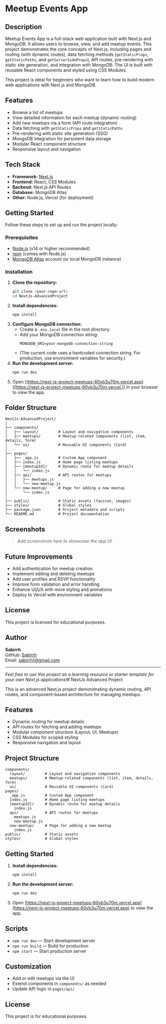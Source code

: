 # Meetup Events App

## Description

Meetup Events App is a full-stack web application built with Next.js and MongoDB. It allows users to browse, view, and add meetup events. This project demonstrates the core concepts of Next.js, including pages and routing (with dynamic routes), data fetching methods (`getStaticProps`, `getStaticPaths`, and `getServerSideProps`), API routes, pre-rendering with static site generation, and integration with MongoDB. The UI is built with reusable React components and styled using CSS Modules.

This project is ideal for beginners who want to learn how to build modern web applications with Next.js and MongoDB.

## Features

- Browse a list of meetups
- View detailed information for each meetup (dynamic routing)
- Add new meetups via a form (API route integration)
- Data fetching with `getStaticProps` and `getStaticPaths`
- Pre-rendering with static site generation (SSG)
- MongoDB integration for persistent data storage
- Modular React component structure
- Responsive layout and navigation

## Tech Stack

- **Framework:** [Next.js](https://nextjs.org/)
- **Frontend:** React, CSS Modules
- **Backend:** Next.js API Routes
- **Database:** MongoDB Atlas
- **Other:** Node.js, Vercel (for deployment)

## Getting Started

Follow these steps to set up and run the project locally:

### Prerequisites

- [Node.js](https://nodejs.org/) (v14 or higher recommended)
- [npm](https://www.npmjs.com/) (comes with Node.js)
- [MongoDB Atlas](https://www.mongodb.com/cloud/atlas) account (or local MongoDB instance)

### Installation

1. **Clone the repository:**
   ```bash
   git clone <your-repo-url>
   cd NextJs-AdvancedProject
   ```
2. **Install dependencies:**
   ```bash
   npm install
   ```
3. **Configure MongoDB connection:**
   - Create a `.env.local` file in the root directory.
   - Add your MongoDB connection string:
     ```env
     MONGODB_URI=your-mongodb-connection-string
     ```
   - (The current code uses a hardcoded connection string. For production, use environment variables for security.)
4. **Run the development server:**
   ```bash
   npm run dev
   ```
5. Open [(https://next-js-project-meetups-60yb3u70m.vercel.app]([https://next-js-project-meetups-60yb3u70m.vercel.]) in your browser to view the app.

## Folder Structure

```
NextJs-AdvancedProject/
│
├── components/
│   ├── layout/         # Layout and navigation components
│   ├── meetups/        # Meetup-related components (list, item, details, form)
│   └── ui/             # Reusable UI components (Card)
│
├── pages/
│   ├── _app.js         # Custom App component
│   ├── index.js        # Home page listing meetups
│   ├── [meetupId]/     # Dynamic route for meetup details
│   │   └── index.js
│   ├── api/            # API routes for meetups
│   │   ├── meetups.js
│   │   └── new-meetup.js
│   └── new-meetup/     # Page for adding a new meetup
│       └── index.js
│
├── public/             # Static assets (favicon, images)
├── styles/             # Global styles
├── package.json        # Project metadata and scripts
└── README.md           # Project documentation
```

## Screenshots

> _Add screenshots here to showcase the app UI._

## Future Improvements

- Add authentication for meetup creation
- Implement editing and deleting meetups
- Add user profiles and RSVP functionality
- Improve form validation and error handling
- Enhance UI/UX with more styling and animations
- Deploy to Vercel with environment variables

## License

This project is licensed for educational purposes.

## Author

**Sabirrh**  
GitHub: [Sabirrh](https://github.com/Sabirrh)  
Email: sabirrh1@gmail.com

---

_Feel free to use this project as a learning resource or starter template for your own Next.js applications!_# NextJs Advanced Project

This is an advanced Next.js project demonstrating dynamic routing, API routes, and component-based architecture for managing meetups.

## Features
- Dynamic routing for meetup details
- API routes for fetching and adding meetups
- Modular component structure (Layout, UI, Meetups)
- CSS Modules for scoped styling
- Responsive navigation and layout

## Project Structure
```
components/
  layout/         # Layout and navigation components
  meetups/        # Meetup-related components (list, item, details, form)
  ui/             # Reusable UI components (Card)
pages/
  _app.js         # Custom App component
  index.js        # Home page listing meetups
  [meetupId]/     # Dynamic route for meetup details
    index.js
  api/            # API routes for meetups
    meetups.js
    new-meetup.js
  new-meetup/     # Page for adding a new meetup
    index.js
public/           # Static assets
styles/           # Global styles
```

## Getting Started

1. **Install dependencies:**
   ```bash
   npm install
   ```
2. **Run the development server:**
   ```bash
   npm run dev
   ```
3. Open [https://next-js-project-meetups-60yb3u70m.vercel.app](https://next-js-project-meetups-60yb3u70m.vercel.app) to view the app.

## Scripts
- `npm run dev` — Start development server
- `npm run build` — Build for production
- `npm start` — Start production server

## Customization
- Add or edit meetups via the UI
- Extend components in `components/` as needed
- Update API logic in `pages/api/`

## License
This project is for educational purposes.
